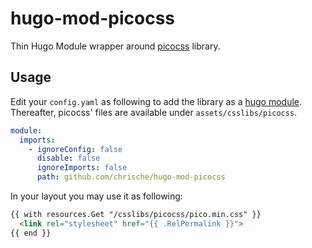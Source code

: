 # hugo-mod-picocss
Thin Hugo Module wrapper around [picocss](https://picocss.com) library. 


## Usage
Edit your ``config.yaml`` as following to add the library as a [hugo module](https://gohugo.io/hugo-modules/). Thereafter, picocss' files are available under ``assets/csslibs/picocss``.

```YAML
module:
  imports:
    - ignoreConfig: false
      disable: false
      ignoreImports: false
      path: github.com/chrische/hugo-mod-picocss
```

In your layout you may use it as following:

```HTML
{{ with resources.Get "/csslibs/picocss/pico.min.css" }}
  <link rel="stylesheet" href="{{ .RelPermalink }}">
{{ end }}
```
